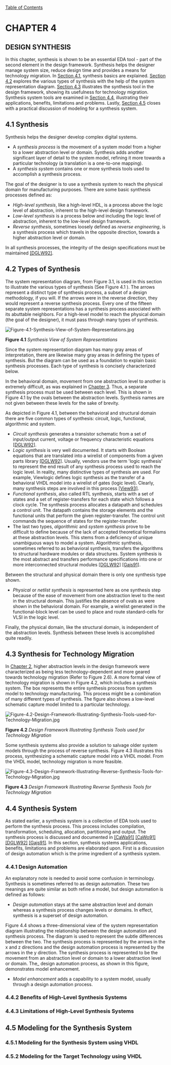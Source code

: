 [Table of Contents](https://github.com/JeffDeCola/my-masters-thesis#table-of-contents)

# CHAPTER 4

## DESIGN SYNTHESIS

In this chapter, synthesis is shown to be an essential EDA tool - part of
the second element in the design framework. Synthesis helps the designer manage
system size, reduce design time and provides a means for technology migration.
In
[Section 4.1](https://github.com/JeffDeCola/my-masters-thesis/blob/master/chapters/chapter-4/chapter-4.md#41-synthesis),
synthesis basics are explained.
[Section 4.2](https://github.com/JeffDeCola/my-masters-thesis/blob/master/chapters/chapter-4/chapter-4.md#42-types-of-synthesis)
explores the various types of synthesis with the help of the system
representation diagram.
[Section 4.3](https://github.com/JeffDeCola/my-masters-thesis/blob/master/chapters/chapter-4/chapter-4.md#43-synthesis-for-technology-migration)
illustrates the synthesis tool in the design framework, showing its usefulness
for technology migration. Synthesis system tools are examined in
[Section 4.4](https://github.com/JeffDeCola/my-masters-thesis/blob/master/chapters/chapter-4/chapter-4.md#44-synthesis-system),
illustrating their applications, benefits, limitations and problems.
Lastly,
[Section 4.5](https://github.com/JeffDeCola/my-masters-thesis/blob/master/chapters/chapter-4/chapter-4.md#45-modeling-for-the-synthesis-system)
closes with a practical discussion of modeling for a synthesis system.

## 4.1 Synthesis

Synthesis helps the designer develop complex digital systems.

* A *synthesis process* is the movement of a system model from a higher to a
  lower abstraction level or domain. Synthesis adds another significant layer
  of detail to the system model, refining it more towards a particular
  technology (a translation is a one-to-one mapping).
* A *synthesis system* contains one or more synthesis tools used to
  accomplish a synthesis process.

The goal of the designer is to use a synthesis system to reach the physical
domain for manufacturing purposes. There are some basic synthesis processes
defined as:

* *High-level synthesis*, like a high-level HDL, is a process above the
  logic level of abstraction, inherent to the high-level design framework.
* *Low-level synthesis* is a process below and including the logic level
  of abstraction, inherent to the low-level design framework.
* *Reverse synthesis*, sometimes loosely defined as *reverse engineering*,
  is a synthesis process which travels in the opposite direction,
  towards a higher abstraction level or domain.

In all synthesis processes, the integrity of the design specifications
must be maintained
[[DGLW92]](https://github.com/JeffDeCola/my-masters-thesis/blob/master/references/references.md#dglw92).

## 4.2 Types of Synthesis

The system representation diagram, from Figure 3.1, is used in this section
to illustrate the various types of synthesis (See Figure 4.1 ).
The arrows represent a distinct type of synthesis process, a subset of a
design methodology, if you will. If the arrows were in the reverse direction,
they would represent a reverse synthesis process. Every one of the
fifteen separate system representations has a synthesis process associated
with its abuttable neighbors. For a high-level model to reach the physical
domain (the goal of the designer), it must pass through many types of synthesis.

![Figure-4.1-Synthesis-View-of-System-Representations.jpg](figures/image-coming-soon.png)

**Figure 4.1** *Synthesis View of System Representations*

Since the system representation diagram has many gray areas of interpretation,
there are likewise many gray areas in defining the types of synthesis.
But the diagram can be used as a foundation to explain basic synthesis
processes. Each type of synthesis is concisely characterized below.

In the behavioral domain, movement from one abstraction level to another
is extremely difficult, as was explained in
[Chapter 3](https://github.com/JeffDeCola/my-masters-thesis/blob/master/chapters/chapter-3/chapter-3.md#chapter-3).
Thus, a separate synthesis process must be used between each level.
This is shown in Figure 4.1 by the ovals between the abstraction levels.
Synthesis names are not given between these levels for the sake of brevity.

As depicted in Figure 4.1, between the behavioral and structural domain there
are five common types of synthesis: circuit, logic, functional, algorithmic and system.

* *Circuit synthesis* generates a transistor schematic from a set of
  input/output current, voltage or frequency characteristic equations
  [[DGLW92]](https://github.com/JeffDeCola/my-masters-thesis/blob/master/references/references.md#dglw92).
* *Logic synthesis* is very well documented. It starts with Boolean equations
  that are translated into a wirelist of components from a given parts library
  [[DGLW92]](https://github.com/JeffDeCola/my-masters-thesis/blob/master/references/references.md#dglw92).
  Usually, vendors use the term 'logic synthesis' to represent the end
  result of any synthesis process used to reach the logic level.
  In reality, many distinctive types of synthesis are used. For example,
  Viewlogic defines logic synthesis as the transfer of a behavioral VHDL
  model into a wirelist of gates (logic level). Clearly, many synthesis
  steps are involved in this process
  [[View93]](https://github.com/JeffDeCola/my-masters-thesis/blob/master/references/references.md#View93).
* *Functional synthesis*, also called RTL synthesis, starts with a set of
  states and a set of register-transfers for each state which follows a
  clock cycle. The synthesis process allocates a datapath and schedules
  a control unit. The datapath contains the storage elements and the
  functional units that perform the given register-transfer.
  The control unit commands the sequence of states for the register-transfer.
* The last two types, *algorithmic* and *system synthesis* prove to be difficult
  to define because of the lack of accepted theoretical formalisms at these
  abstraction levels. This stems from a deficiency of unique unambiguous
  ways to model a system. Algorithmic synthesis, sometimes referred to as
  behavioral synthesis, transfers the algorithms to structural hardware modules
  or data structures. System synthesis is the most abstract and transfers
  performance specifications into one or more interconnected structural modules
  [[DGLW92]](https://github.com/JeffDeCola/my-masters-thesis/blob/master/references/references.md#dglw92)
  [[Gajs91]](https://github.com/JeffDeCola/my-masters-thesis/blob/master/references/references.md#gajs91).

Between the structural and physical domain there is only one synthesis type shown.

* *Physical* or *netlist synthesis* is represented here as one synthesis step
  because of the ease of movement from one abstraction level to the next in
  the structural domain. This justifies the absence of ovals as were shown in
  the behavioral domain. For example, a wirelist generated in the
  functional-block level can be used to place and route standard-cells
  for VLSI in the logic level.

Finally, the physical domain, like the structural domain, is independent
of the abstraction levels. Synthesis between these levels is accomplished
quite readily.

## 4.3 Synthesis for Technology Migration

In
[Chapter 2](https://github.com/JeffDeCola/my-masters-thesis/blob/master/chapters/chapter-2/chapter-2.md#chapter-2),
higher abstraction levels in the design framework were characterized as being
less technology-dependent and more geared towards technology migration
(Refer to Figure 2.6). A more formal view of technology migration is shown in
Figure 4.2, which includes a synthesis system. The box represents the entire
synthesis process from system model to technology manufacturing.
This process might be a combination of many different types of synthesis.
The figure also shows a low-level schematic capture model limited to a
particular technology.

![Figure-4.2-Design-Framework-Illustrating-Synthesis-Tools-used-for-Technology-Migration.jpg](figures/image-coming-soon.png)

**Figure 4.2** *Design Framework Illustrating Synthesis Tools used for
Technology Migration*

Some synthesis systems also provide a solution to salvage older system models
through the process of reverse synthesis. Figure 4.3 illustrates this process,
synthesizing a schematic capture model into a VHDL model. From the VHDL model,
technology migration is more feasible.

![Figure-4.3-Design-Framework-Illustrating-Reverse-Synthesis-Tools-for-Technology-Migration.jpg](figures/image-coming-soon.png)

**Figure 4.3** *Design Framework Illustrating Reverse Synthesis Tools for
Technology Migration*

## 4.4 Synthesis System

As stated earlier, a synthesis system is a collection of EDA tools used to
perform the synthesis process. This process includes compilation,
transformation, scheduling, allocation, partitioning and output.
The synthesis process is discussed and documented in
[[CaWa91]](https://github.com/JeffDeCola/my-masters-thesis/blob/master/references/references.md#cawa91)
[[CaWo91]](https://github.com/JeffDeCola/my-masters-thesis/blob/master/references/references.md#cawo91)
[[DGLW92]](https://github.com/JeffDeCola/my-masters-thesis/blob/master/references/references.md#dglw92)
[[Gajs91]](https://github.com/JeffDeCola/my-masters-thesis/blob/master/references/references.md#gajs91).
In this section, synthesis systems applications, benefits, limitations and
problems are elaborated upon. First is a discussion of design automation which
is the prime ingredient of a synthesis system.

### 4.4.1 Design Automation

An explanatory note is needed to avoid some confusion in terminology.
Synthesis is sometimes referred to as design automation. These two meanings are
quite similar as both refine a model, but design automation is defined as follows:

* *Design automation* stays at the same abstraction level and domain whereas
  a synthesis process changes levels or domains. In effect, synthesis is a
  superset of design automation.

Figure 4.4 shows a three-dimensional view of the system representation
diagram illustrating the relationship between the design automation and
synthesis process. The diagram is used to represent the subtle differences
between the two. The synthesis process is represented by the arrows in the
x and z directions and the design automation process is represented by the
arrows in the y direction. The synthesis process is represented to be the
movement from an abstraction level or domain to a lower abstraction level
or domain. The_ design automation process, as shown in this figure,
demonstrates model enhancement.

* *Model enhancement* adds a capability to a system model, usually through a
  design automation process.

### 4.4.2 Benefits of High-Level Synthesis Systems

### 4.4.3 Limitations of High-Level Synthesis Systems

## 4.5 Modeling for the Synthesis System

### 4.5.1 Modeling for the Synthesis System using VHDL

### 4.5.2 Modeling for the Target Technology using VHDL
